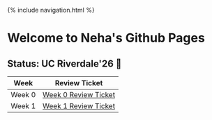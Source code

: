 {% include navigation.html %}
# Welcome to Neha's Github Pages

## Status: UC Riverdale'26 🧸

| Week        | Review Ticket |
| ----------- | ------------- |
| Week 0      | [Week 0 Review Ticket](https://github.com/nehapavani/CSP-Tri-3/issues/1)|
| Week 1      | [Week 1 Review Ticket](https://github.com/nehapavani/CSP-Tri-3/issues/2)|
